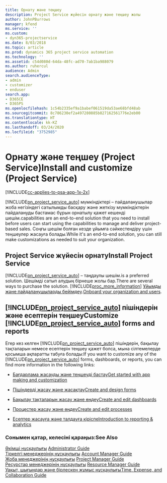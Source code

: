 ```yaml
---
title: Орнату және теңшеу
description: Project Service жүйесін орнату және теңшеу жолы
author: JohnPBurrows
manager: kfend
ms.service: ''
ms.custom:
- dyn365-projectservice
ms.date: 8/03/2018
ms.topic: article
ms.prod: dynamics 365 project service automation
ms.technology: ''
ms.assetid: c54d080d-64da-48fc-ad70-7ab1ba988079
ms.author: ruhercul
audience: Admin
search.audienceType:
- admin
- customizer
- enduser
search.app:
- D365CE
- D365PS
ms.openlocfilehash: 1c54b2335ef9a1babef061519da53ae68bfd48ab
ms.sourcegitcommit: 8c786230ef2a497280885b827162561776e2eb00
ms.translationtype: HT
ms.contentlocale: kk-KZ
ms.lasthandoff: 03/24/2020
ms.locfileid: "3752985"
---
```

# <a name="install-and-customize-project-service"></a><span data-ttu-id="ad0b2-103">Орнату және теңшеу (Project Service)</span><span class="sxs-lookup"><span data-stu-id="ad0b2-103">Install and customize (Project Service)</span></span>

[!INCLUDE[cc-applies-to-psa-app-1x-2x](../includes/cc-applies-to-psa-app-1x-2x.md)]

[!INCLUDE[pn_project_service_auto](../includes/pn-project-service-auto.md)] <span data-ttu-id="ad0b2-104">мүмкіндіктері – пайдаланушылар жоба негізіндегі сатылымды басқару және жеткізу мүмкіндіктерін пайдалануды бастамас бұрын орнатылу қажет кешенді шешім.</span><span class="sxs-lookup"><span data-stu-id="ad0b2-104">capabilities are an end-to-end solution that you need to install before users can start using the capabilities to manage and deliver project-based sales.</span></span> <span data-ttu-id="ad0b2-105">Соңғы шешім болған кезде ұйымға сәйкестендіру үшін теңшеулер жасауға болады.</span><span class="sxs-lookup"><span data-stu-id="ad0b2-105">While it's an end-to-end solution, you can still make customizations as needed to suit your organization.</span></span>  
<!-- TODO: I expect to find the information on how to get and install this here. Please find that and add it here. Same for Project Service.--> 
  
## <a name="install-project-service"></a><span data-ttu-id="ad0b2-106">Project Service жүйесін орнату</span><span class="sxs-lookup"><span data-stu-id="ad0b2-106">Install Project Service</span></span>  
 [!INCLUDE[pn_project_service_auto](../includes/pn-project-service-auto.md)] <span data-ttu-id="ad0b2-107">– таңдаулы шешім.</span><span class="sxs-lookup"><span data-stu-id="ad0b2-107">is a preferred solution.</span></span> <span data-ttu-id="ad0b2-108">Шешімді сатып алудың бірнеше жолы бар.</span><span class="sxs-lookup"><span data-stu-id="ad0b2-108">There are several ways to purchase the solution.</span></span> [!INCLUDE[proc_more_information](../includes/proc-more-information.md)] <span data-ttu-id="ad0b2-109">[Ұйымды және пайдаланушыларды бейімдеу](../admin/onboard-your-organization-and-users-to-dynamics-365-online.md).</span><span class="sxs-lookup"><span data-stu-id="ad0b2-109">[Onboard your organization and users](../admin/onboard-your-organization-and-users-to-dynamics-365-online.md).</span></span>  
  
## <a name="customize-pn_project_service_auto-forms-and-reports"></a><span data-ttu-id="ad0b2-110">[!INCLUDE[pn_project_service_auto](../includes/pn-project-service-auto.md)] пішіндерін және есептерін теңшеу</span><span class="sxs-lookup"><span data-stu-id="ad0b2-110">Customize [!INCLUDE[pn_project_service_auto](../includes/pn-project-service-auto.md)] forms and reports</span></span>  
 <span data-ttu-id="ad0b2-111">Егер кез келген [!INCLUDE[pn_project_service_auto](../includes/pn-project-service-auto.md)] пішіндерін, бақылау тақталарын немесе есептерін теңшеу қажет болса, мына сілтемелерде қосымша ақпаратты табуға болады:</span><span class="sxs-lookup"><span data-stu-id="ad0b2-111">If you want to customize any of the [!INCLUDE[pn_project_service_auto](../includes/pn-project-service-auto.md)] forms, dashboards, or reports, you can find more information in the following links:</span></span>  
  
- [<span data-ttu-id="ad0b2-112">Бағдарлама жасауды және теңшеуді бастау</span><span class="sxs-lookup"><span data-stu-id="ad0b2-112">Get started with app making and customization</span></span>](../customize/getting-started-customization.md)  
  
- [<span data-ttu-id="ad0b2-113">Пішіндерді жасау және жасақтау</span><span class="sxs-lookup"><span data-stu-id="ad0b2-113">Create and design forms</span></span>](../customize/create-design-forms.md)  
  
- [<span data-ttu-id="ad0b2-114">Бақылау тақталарын жасау және өңдеу</span><span class="sxs-lookup"><span data-stu-id="ad0b2-114">Create and edit dashboards</span></span>](../customize/create-edit-dashboards.md)  
  
- [<span data-ttu-id="ad0b2-115">Процестер жасау және өңдеу</span><span class="sxs-lookup"><span data-stu-id="ad0b2-115">Create and edit processes</span></span>](../customize/guide-staff-through-common-tasks-processes.md)  
  
- [<span data-ttu-id="ad0b2-116">Есептер жасауға және талдауға кіріспе</span><span class="sxs-lookup"><span data-stu-id="ad0b2-116">Introduction to reporting & analytics</span></span>](../analytics/reporting-analytics-with-dynamics-365.md)  
  
### <a name="see-also"></a><span data-ttu-id="ad0b2-117">Сонымен қатар, келесіні қараңыз:</span><span class="sxs-lookup"><span data-stu-id="ad0b2-117">See Also</span></span>  
 <span data-ttu-id="ad0b2-118">[Әкімші нұсқаулығы](../project-service/admin-guide.md) </span><span class="sxs-lookup"><span data-stu-id="ad0b2-118">[Administrator Guide](../project-service/admin-guide.md) </span></span>  
 <span data-ttu-id="ad0b2-119">[Тіркелгі менеджерінің нұсқаулығы](../project-service/account-manager-guide.md) </span><span class="sxs-lookup"><span data-stu-id="ad0b2-119">[Account Manager Guide](../project-service/account-manager-guide.md) </span></span>  
 <span data-ttu-id="ad0b2-120">[Жоба менеджерінің нұсқаулығы](../project-service/project-manager-guide.md) </span><span class="sxs-lookup"><span data-stu-id="ad0b2-120">[Project Manager Guide](../project-service/project-manager-guide.md) </span></span>  
 <span data-ttu-id="ad0b2-121">[Ресурстар менеджерінің нұсқаулығы](../project-service/resource-manager-guide.md) </span><span class="sxs-lookup"><span data-stu-id="ad0b2-121">[Resource Manager Guide](../project-service/resource-manager-guide.md) </span></span>  
 [<span data-ttu-id="ad0b2-122">Уақыт, шығындар және бірлескен жұмыс нұсқаулығы</span><span class="sxs-lookup"><span data-stu-id="ad0b2-122">Time, Expense, and Collaboration Guide</span></span>](../project-service/time-expense-collaboration-guide.md)
